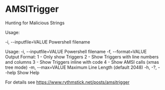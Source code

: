 # AMSITrigger
Hunting for Malicious Strings

Usage:

  -i, --inputfile=VALUE   Powershell filename
  


Usage:
  -i, --inputfile=VALUE      Powershell filename
  -f, --format=VALUE         Output Format:
                               1 - Only show Triggers
                               2 - Show Triggers with line numbers and columns
                               3 - Show Triggers inline with code
                               4 - Show AMSI calls (xmas tree mode)
  -m, --max=VALUE            Maximum Line Length (default 2048)
  -h, -?, --help             Show Help
  
  
For details see https://www.rythmstick.net/posts/amsitrigger

